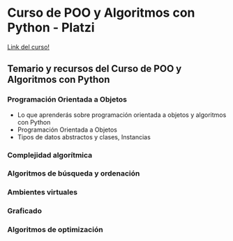 # Curso de POO y Algoritmos con Python - Platzi

[Link del curso!](https://platzi.com/cursos/poo-python/)

## Temario y recursos del Curso de POO y Algoritmos con Python

### Programación Orientada a Objetos
* Lo que aprenderás sobre programación orientada a objetos y algoritmos con Python
* Programación Orientada a Objetos
* Tipos de datos abstractos y clases, Instancias

### Complejidad algorítmica

### Algoritmos de búsqueda y ordenación

### Ambientes virtuales

### Graficado

### Algoritmos de optimización
